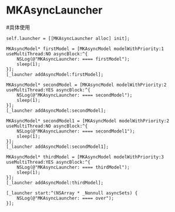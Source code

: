 # MKAsyncLauncher


#具体使用

    self.launcher = [[MKAsyncLauncher alloc] init];
    
    MKAsyncModel* firstModel = [MKAsyncModel modelWithPriority:1 useMultiThread:NO asyncBlock:^{
        NSLog(@"MKAsyncLauncher: ==== firstModel");
        sleep(1);
    }];
    [_launcher addAsyncModel:firstModel];
    
    MKAsyncModel* secondModel = [MKAsyncModel modelWithPriority:2 useMultiThread:YES asyncBlock:^{
        NSLog(@"MKAsyncLauncher: ==== secondModel");
        sleep(1);
    }];
    [_launcher addAsyncModel:secondModel];
    
    MKAsyncModel* secondModel1 = [MKAsyncModel modelWithPriority:2 useMultiThread:NO asyncBlock:^{
        NSLog(@"MKAsyncLauncher: ==== secondModel1");
        sleep(1);
    }];
    [_launcher addAsyncModel:secondModel1];
    
    MKAsyncModel* thirdModel = [MKAsyncModel modelWithPriority:3 useMultiThread:YES asyncBlock:^{
        NSLog(@"MKAsyncLauncher: ==== thirdModel");
        sleep(1);
    }];
    [_launcher addAsyncModel:thirdModel];
    
    [_launcher start:^(NSArray * _Nonnull asyncSets) {
        NSLog(@"MKAsyncLauncher: ==== over");
    }];
